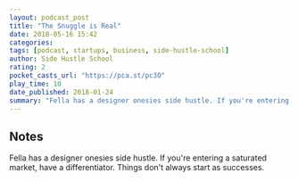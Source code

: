 ```yaml
---
layout: podcast_post
title: "The Snuggle is Real"
date: 2018-05-16 15:42
categories:
tags: [podcast, startups, business, side-hustle-school]
author: Side Hustle School
rating: 2
pocket_casts_url: "https://pca.st/pc3O"
play_time: 10
date_published: 2018-01-24
summary: "Fella has a designer onesies side hustle. If you're entering a saturated market, have a differentiator. Things don't always start as successes."
---
```


## Notes

Fella has a designer onesies side hustle. If you're entering a saturated market, have a differentiator. Things don't always start as successes.
